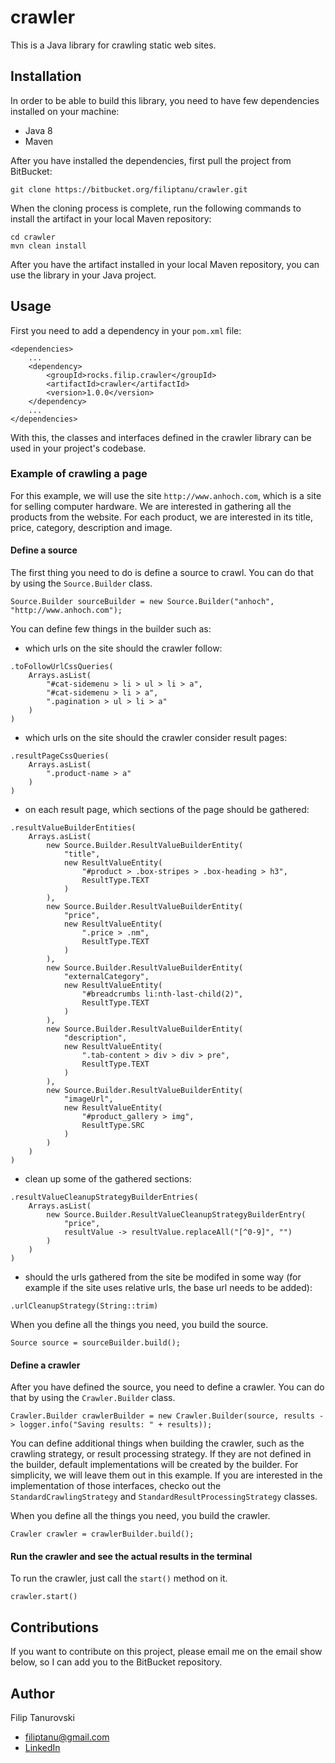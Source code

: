 # crawler

This is a Java library for crawling static web sites.

## Installation

In order to be able to build this library, you need to have few dependencies installed on your machine:

- Java 8
- Maven

After you have installed the dependencies, first pull the project from BitBucket:

```
git clone https://bitbucket.org/filiptanu/crawler.git
```

When the cloning process is complete, run the following commands to install the artifact in your local Maven repository:

```
cd crawler
mvn clean install
```

After you have the artifact installed in your local Maven repository, you can use the library in your Java project.

## Usage

First you need to add a dependency in your `pom.xml` file:
```
<dependencies>
    ...
    <dependency>
        <groupId>rocks.filip.crawler</groupId>
        <artifactId>crawler</artifactId>
        <version>1.0.0</version>
    </dependency>
    ...
</dependencies>
```

With this, the classes and interfaces defined in the crawler library can be used in your project's codebase.

### Example of crawling a page

For this example, we will use the site `http://www.anhoch.com`, which is a site for selling computer hardware.
We are interested in gathering all the products from the website.
For each product, we are interested in its title, price, category, description and image.

#### Define a source

The first thing you need to do is define a source to crawl.
You can do that by using the `Source.Builder` class.

```
Source.Builder sourceBuilder = new Source.Builder("anhoch", "http://www.anhoch.com");
```

You can define few things in the builder such as:

- which urls on the site should the crawler follow:

```
.toFollowUrlCssQueries(
    Arrays.asList(
        "#cat-sidemenu > li > ul > li > a",
        "#cat-sidemenu > li > a",
        ".pagination > ul > li > a"
    )
)
```

- which urls on the site should the crawler consider result pages:

```
.resultPageCssQueries(
    Arrays.asList(
        ".product-name > a"
    )
)
```

- on each result page, which sections of the page should be gathered:

```
.resultValueBuilderEntities(
    Arrays.asList(
        new Source.Builder.ResultValueBuilderEntity(
            "title",
            new ResultValueEntity(
                "#product > .box-stripes > .box-heading > h3",
                ResultType.TEXT
            )
        ),
        new Source.Builder.ResultValueBuilderEntity(
            "price",
            new ResultValueEntity(
                ".price > .nm",
                ResultType.TEXT
            )
        ),
        new Source.Builder.ResultValueBuilderEntity(
            "externalCategory",
            new ResultValueEntity(
                "#breadcrumbs li:nth-last-child(2)",
                ResultType.TEXT
            )
        ),
        new Source.Builder.ResultValueBuilderEntity(
            "description",
            new ResultValueEntity(
                ".tab-content > div > div > pre",
                ResultType.TEXT
            )
        ),
        new Source.Builder.ResultValueBuilderEntity(
            "imageUrl",
            new ResultValueEntity(
                "#product_gallery > img",
                ResultType.SRC
            )
        )
    )
)
```

- clean up some of the gathered sections:

```
.resultValueCleanupStrategyBuilderEntries(
    Arrays.asList(
        new Source.Builder.ResultValueCleanupStrategyBuilderEntry(
            "price",
            resultValue -> resultValue.replaceAll("[^0-9]", "")
        )
    )
)
```

- should the urls gathered from the site be modifed in some way (for example if the site uses relative urls, the base url needs to be added):

``` 
.urlCleanupStrategy(String::trim)
```

When you define all the things you need, you build the source.

```
Source source = sourceBuilder.build();
```

#### Define a crawler

After you have defined the source, you need to define a crawler.
You can do that by using the `Crawler.Builder` class.

```
Crawler.Builder crawlerBuilder = new Crawler.Builder(source, results -> logger.info("Saving results: " + results));
```

You can define additional things when building the crawler, such as the crawling strategy, or result processing strategy.
If they are not defined in the builder, default implementations will be created by the builder.
For simplicity, we will leave them out in this example.
If you are interested in the implementation of those interfaces, checko out the `StandardCrawlingStrategy` and `StandardResultProcessingStrategy` classes.

When you define all the things you need, you build the crawler.

```
Crawler crawler = crawlerBuilder.build();
```

#### Run the crawler and see the actual results in the terminal

To run the crawler, just call the `start()` method on it.

```
crawler.start()
```

## Contributions

If you want to contribute on this project, please email me on the email show below, so I can add you to the BitBucket repository. 

## Author

Filip Tanurovski
 
- [filiptanu@gmail.com](mailto:filiptanu@gmail.com)
- [LinkedIn](www.linkedin.com/in/filiptanurovski)